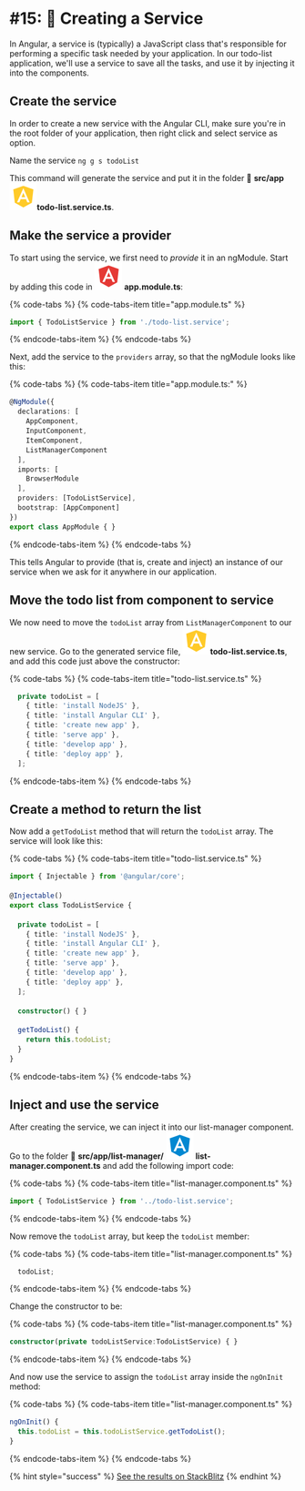 # \#15:  🔋 Creating a Service

In Angular, a service is \(typically\) a JavaScript class that's responsible for performing a specific task needed by your application. In our todo-list application, we'll use a service to save all the tasks, and use it by injecting it into the components.

## Create the service

In order to create a new service with the Angular CLI, make sure you're in the root folder of your application, then right click and select service as option.

Name the service `ng g s todoList`

This command will generate the service and put it in the folder 📁 **src/app**   ![](.gitbook/assets/service.svg)**todo-list.service.ts**.

## Make the service a provider

To start using the service, we first need to _provide_ it in an ngModule. Start by adding this code in ![](.gitbook/assets/module.svg) **app.module.ts**:

{% code-tabs %}
{% code-tabs-item title="app.module.ts" %}
```typescript
import { TodoListService } from './todo-list.service';
```
{% endcode-tabs-item %}
{% endcode-tabs %}

Next, add the service to the `providers` array, so that the ngModule looks like this:

{% code-tabs %}
{% code-tabs-item title="app.module.ts:" %}
```typescript
@NgModule({
  declarations: [
    AppComponent,
    InputComponent,
    ItemComponent,
    ListManagerComponent
  ],
  imports: [
    BrowserModule
  ],
  providers: [TodoListService],
  bootstrap: [AppComponent]
})
export class AppModule { }
```
{% endcode-tabs-item %}
{% endcode-tabs %}

This tells Angular to provide \(that is, create and inject\) an instance of our service when we ask for it anywhere in our application.

## Move the todo list from component to service

We now need to move the `todoList` array from `ListManagerComponent` to our new service. Go to the generated service file, ![](.gitbook/assets/service.svg)**todo-list.service.ts**, and add this code just above the constructor:

{% code-tabs %}
{% code-tabs-item title="todo-list.service.ts" %}
```typescript
  private todoList = [
    { title: 'install NodeJS' },
    { title: 'install Angular CLI' },
    { title: 'create new app' },
    { title: 'serve app' },
    { title: 'develop app' },
    { title: 'deploy app' },
  ];
```
{% endcode-tabs-item %}
{% endcode-tabs %}

## Create a method to return the list

Now add a `getTodoList` method that will return the `todoList` array. The service will look like this:

{% code-tabs %}
{% code-tabs-item title="todo-list.service.ts" %}
```typescript
import { Injectable } from '@angular/core';

@Injectable()
export class TodoListService {

  private todoList = [
    { title: 'install NodeJS' },
    { title: 'install Angular CLI' },
    { title: 'create new app' },
    { title: 'serve app' },
    { title: 'develop app' },
    { title: 'deploy app' },
  ];

  constructor() { }

  getTodoList() {
    return this.todoList;
  }
}
```
{% endcode-tabs-item %}
{% endcode-tabs %}

## Inject and use the service

After creating the service, we can inject it into our list-manager component. Go to the folder 📁 **src/app/list-manager/** ![](.gitbook/assets/component.svg) **list-manager.component.ts** and add the following import code:

{% code-tabs %}
{% code-tabs-item title="list-manager.component.ts" %}
```typescript
import { TodoListService } from '../todo-list.service';
```
{% endcode-tabs-item %}
{% endcode-tabs %}

Now remove the `todoList` array, but keep the `todoList` member:

{% code-tabs %}
{% code-tabs-item title="list-manager.component.ts" %}
```typescript
  todoList;
```
{% endcode-tabs-item %}
{% endcode-tabs %}

Change the constructor to be:

{% code-tabs %}
{% code-tabs-item title="list-manager.component.ts" %}
```typescript
constructor(private todoListService:TodoListService) { }
```
{% endcode-tabs-item %}
{% endcode-tabs %}

And now use the service to assign the `todoList` array inside the `ngOnInit` method:

{% code-tabs %}
{% code-tabs-item title="list-manager.component.ts" %}
```typescript
ngOnInit() {
  this.todoList = this.todoListService.getTodoList();
}
```
{% endcode-tabs-item %}
{% endcode-tabs %}

{% hint style="success" %}
[See the results on StackBlitz](https://stackblitz.com/github/angularbootcamp/todo-list-tutorial-steps/tree/step-14_Service)
{% endhint %}



